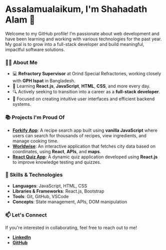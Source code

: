 # Assalamualaikum, I'm Shahadath Alam 👋

Welcome to my GitHub profile! I’m passionate about web development and have been learning and working with various technologies for the past year. My goal is to grow into a full-stack developer and build meaningful, impactful software solutions.

### 👨‍💻 About Me

- 💻 **Refractory Supervisor** at Orind Special Refractories, working closely with **GPH Ispat** in Bangladesh.
- 🌱 Learning **React.js**, **JavaScript**, **HTML**, **CSS**, and more every day.
- 🔍 Actively seeking to transition into a career as a **full-stack developer**.
- 🎯 Focused on creating intuitive user interfaces and efficient backend systems.

### 📚 Projects I'm Proud Of

- **[Forkify App](https://github.com/ShahadathAlam/forkify-course-video)**: A recipe search app built using **vanilla JavaScript** where users can search for thousands of recipes, view ingredients, and manage cooking time.
- **[Worldwise](https://github.com/ShahadathAlam/worldwise)**: An interactive application that fetches city data based on coordinates, using **React**, **APIs**, and **maps**.
- **[React Quiz App](https://github.com/ShahadathAlam/react-quiz)**: A dynamic quiz application developed using **React.js** to improve knowledge testing and quizzes.

### 💼 Skills & Technologies

- **Languages**: JavaScript, HTML, CSS
- **Libraries & Frameworks**: React.js, Bootstrap
- **Tools**: Git, GitHub, VSCode
- **Concepts**: State management, APIs, DOM manipulation

### 📫 Let's Connect

If you're interested in collaborating, feel free to reach out to me!

- **[LinkedIn](https://www.linkedin.com/in/mdshahadathalam)**
- **[GitHub](https://github.com/ShahadathAlam)**


<!---
ShahadathAlam/ShahadathAlam is a ✨ special ✨ repository because its `README.md` (this file) appears on your GitHub profile.
You can click the Preview link to take a look at your changes.
--->
